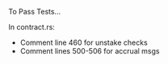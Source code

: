 To Pass Tests...

In contract.rs:
- Comment line 460 for unstake checks
- Comment lines 500-506 for accrual msgs
